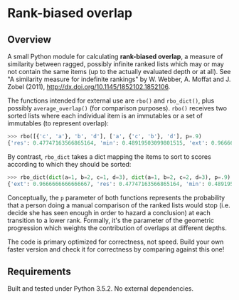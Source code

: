 Rank-biased overlap
===================

Overview
--------

A small Python module for calculating **rank-biased overlap**, a measure of
similarity between ragged, possibly infinite ranked lists which may or may not
contain the same items (up to the actually evaluated depth or at all). See "A
similarity measure for indefinite rankings" by W. Webber, A. Moffat and J. Zobel
(2011), <http://dx.doi.org/10.1145/1852102.1852106>.

The functions intended for external use are `rbo()` and `rbo_dict()`, plus
possibly `average_overlap()` (for comparison purposes). `rbo()` receives two
sorted lists where each individual item is an immutables or a set of immutables
(to represent overlap):

```python
>>> rbo([{'c', 'a'}, 'b', 'd'], ['a', {'c', 'b'}, 'd'], p=.9)
{'res': 0.47747163566865164, 'min': 0.48919503099801515, 'ext': 0.9666666666666667}
```

By contrast, `rbo_dict` takes a dict mapping the items to sort to scores
according to which they should be sorted:

```python
>>> rbo_dict(dict(a=1, b=2, c=1, d=3), dict(a=1, b=2, c=2, d=3), p=.9)
{'ext': 0.9666666666666667, 'res': 0.47747163566865164, 'min': 0.48919503099801515}
```

Conceptually, the `p` parameter of both functions represents the probability
that a person doing a manual comparison of the ranked lists would stop (i.e.
decide she has seen enough in order to hazard a conclusion) at each transition
to a lower rank. Formally, it's the parameter of the geometric progression which
weights the contribution of overlaps at different depths.

The code is primary optimized for correctness, not speed. Build your own faster
version and check it for correctness by comparing against this one!

Requirements
------------

Built and tested under Python 3.5.2. No external dependencies.
